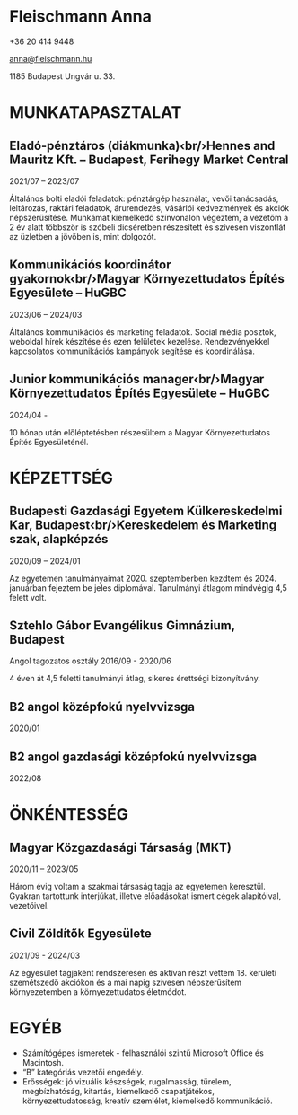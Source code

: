 # Fleischmann Anna

+36 20 414 9448 

anna@fleischmann.hu

1185 Budapest Ungvár u. 33.

# MUNKATAPASZTALAT

## Eladó-pénztáros (diákmunka)‹br/›Hennes and Mauritz Kft. – Budapest, Ferihegy Market Central
2021/07 – 2023/07

Általános bolti eladói feladatok: pénztárgép használat, vevői tanácsadás, leltározás, raktári feladatok, árurendezés, vásárlói kedvezmények és akciók népszerűsítése. Munkámat kiemelkedő színvonalon végeztem, a vezetőm a 2 év alatt többször is szóbeli dicséretben részesített és szívesen viszontlát az üzletben a jövőben is, mint dolgozót.

## Kommunikációs koordinátor gyakornok‹br/›Magyar Környezettudatos Építés Egyesülete – HuGBC
2023/06 – 2024/03 

Általános kommunikációs és marketing feladatok. Social média posztok, weboldal hírek készítése és ezen felületek kezelése. Rendezvényekkel kapcsolatos kommunikációs kampányok segítése és koordinálása.

## Junior kommunikációs manager‹br/›Magyar Környezettudatos Építés Egyesülete – HuGBC 
2024/04 -

10 hónap után előléptetésben részesültem a Magyar Környezettudatos Építés Egyesületénél.

# KÉPZETTSÉG

## Budapesti Gazdasági Egyetem Külkereskedelmi Kar, Budapest‹br/›Kereskedelem és Marketing szak, alapképzés
2020/09 – 2024/01

Az egyetemen tanulmányaimat 2020. szeptemberben kezdtem és 2024. januárban fejeztem be jeles diplomával. Tanulmányi átlagom mindvégig 4,5 felett volt.
 
## Sztehlo Gábor Evangélikus Gimnázium, Budapest
Angol tagozatos osztály
2016/09 - 2020/06

4 éven át 4,5 feletti tanulmányi átlag, sikeres érettségi bizonyítvány. 

## B2 angol középfokú nyelvvizsga
2020/01

## B2 angol gazdasági középfokú nyelvvizsga
2022/08

# ÖNKÉNTESSÉG

## Magyar Közgazdasági Társaság (MKT)
2020/11 – 2023/05

Három évig voltam a szakmai társaság tagja az egyetemen keresztül. Gyakran tartottunk interjúkat, illetve előadásokat ismert cégek alapítóival, vezetőivel.

## Civil Zöldítők Egyesülete 
2021/09 - 2024/03

Az egyesület tagjaként rendszeresen és aktívan részt vettem 18. kerületi szemétszedő akciókon és a mai napig szívesen népszerűsítem környezetemben a környezettudatos életmódot.

# EGYÉB

- Számítógépes ismeretek - felhasználói szintű Microsoft Office és Macintosh.
- “B” kategóriás vezetői engedély.
- Erősségek: jó vizuális készségek, rugalmasság, türelem, megbízhatóság, kitartás, kiemelkedő csapatjátékos, környezettudatosság, kreatív szemlélet, kiemelkedő kommunikáció.
